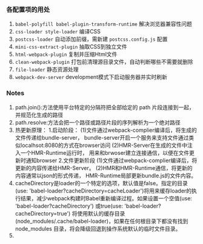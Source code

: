 ### 各配置项的用处

1. `babel-polyfill babel-plugin-transform-runtime` 解决浏览器兼容性问题
2. `css-loader style-loader`  编译CSS
3. `postcss-loader` 自动添加前缀，需新建 `postcss.config.js` 配置
4. `mini-css-extract-plugin` 抽取CSS到独立文件
5. `html-webpack-plugin` 复制并压缩Html文件
6. `clean-webpack-plugin` 打包前清理源目录文件，自动判断哪些不需要就删除
7. `file-loader` 静态资源处理
8. `webpack-dev-server` development模式下启动服务器并实时刷新

### Notes
1. path.join():方法使用平台特定的分隔符把全部给定的 path 片段连接到一起，并规范化生成的路径
2. path.resolve:方法会把一个路径或路径片段的序列解析为一个绝对路径
3. 热更新原理：
    1.启动阶段：
      (1)文件通过webpack-complier编译后，将生成的文件传递给bundle-server，
        bundle-server开启一个服务来支持文件通过类似localhsot:8080的方式在browser访问
      (2)HMR-Server在生成的文件中注入一个HMR-Runtime运行时，
        用来和brwoser建立连接通信，以便在文件更新时通知browser
    2.文件更新阶段
      (1)文件通过webpack-complier编译后，将更新的内容传递给HMR-Server。
      (2)HMR和HMR-Runtime通信，将更新的内容通常以json的形式传递，
        HMR-Runtime局部更新bundle.js的文件内容。
4. cacheDirectory是loader的一个特定的选项，默认值是false。指定的目录(use: 'babel-loader?cacheDirectory=cacheLoader')将用来缓存loader的执行结果，减少webpack构建时Babel重新编译过程。如果设置一个空值(use: 'babel-loader?cacheDirectory') 或true(use: 'babel-loader?cacheDirectory=true') 将使用默认的缓存目录(node_modules/.cache/babel-loader)，如果在任何根目录下都没有找到 node_modules 目录，将会降级回退到操作系统默认的临时文件目录。
5. 
